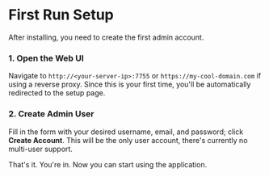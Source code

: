 # First Run Setup

After installing, you need to create the first admin account.

### 1. Open the Web UI

Navigate to `http://<your-server-ip>:7755` or `https://my-cool-domain.com` if
using a reverse proxy. Since this is your first time, you'll be automatically
redirected to the setup page.

### 2. Create Admin User

Fill in the form with your desired username, email, and password; click **Create
Account**. This will be the only user account, there's currently no multi-user
support.

That's it. You're in. Now you can start using the application.
